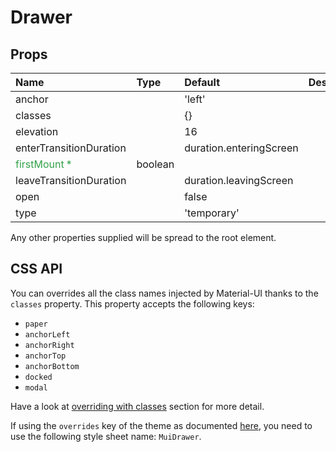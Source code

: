 <!--- This documentation is automatically generated, do not try to edit it. -->

# Drawer



## Props
| Name | Type | Default | Description |
|:-----|:-----|:--------|:------------|
| anchor |  | 'left' |  |
| classes |  | {} |  |
| elevation |  | 16 |  |
| enterTransitionDuration |  | duration.enteringScreen |  |
| <span style="color: #31a148">firstMount *</span> | boolean |  |  |
| leaveTransitionDuration |  | duration.leavingScreen |  |
| open |  | false |  |
| type |  | 'temporary' |  |

Any other properties supplied will be spread to the root element.

## CSS API

You can overrides all the class names injected by Material-UI thanks to the `classes` property.
This property accepts the following keys:
- `paper`
- `anchorLeft`
- `anchorRight`
- `anchorTop`
- `anchorBottom`
- `docked`
- `modal`

Have a look at [overriding with classes](/customization/overrides#overriding-with-classes)
section for more detail.

If using the `overrides` key of the theme as documented
[here](/customization/themes#customizing-all-instances-of-a-component-type),
you need to use the following style sheet name: `MuiDrawer`.

